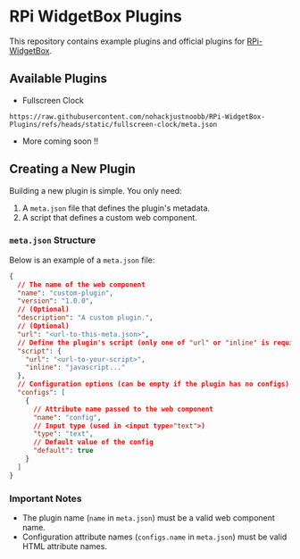 # RPi WidgetBox Plugins

This repository contains example plugins and official plugins for [RPi-WidgetBox](https://github.com/nohackjustnoobb/RPi-WidgetBox).

## Available Plugins

- Fullscreen Clock

```
https://raw.githubusercontent.com/nohackjustnoobb/RPi-WidgetBox-Plugins/refs/heads/static/fullscreen-clock/meta.json
```

- More coming soon !!

## Creating a New Plugin

Building a new plugin is simple. You only need:

1. A `meta.json` file that defines the plugin's metadata.
2. A script that defines a custom web component.

### `meta.json` Structure

Below is an example of a `meta.json` file:

```json
{
  // The name of the web component
  "name": "custom-plugin",
  "version": "1.0.0",
  // (Optional)
  "description": "A custom plugin.",
  // (Optional)
  "url": "<url-to-this-meta.json>",
  // Define the plugin's script (only one of "url" or "inline" is required)
  "script": {
    "url": "<url-to-your-script>",
    "inline": "javascript..."
  },
  // Configuration options (can be empty if the plugin has no configs)
  "configs": [
    {
      // Attribute name passed to the web component
      "name": "config",
      // Input type (used in <input type="text">)
      "type": "text",
      // Default value of the config
      "default": true
    }
  ]
}
```

### Important Notes

- The plugin name (`name` in `meta.json`) must be a valid web component name.
- Configuration attribute names (`configs.name` in `meta.json`) must be valid HTML attribute names.
